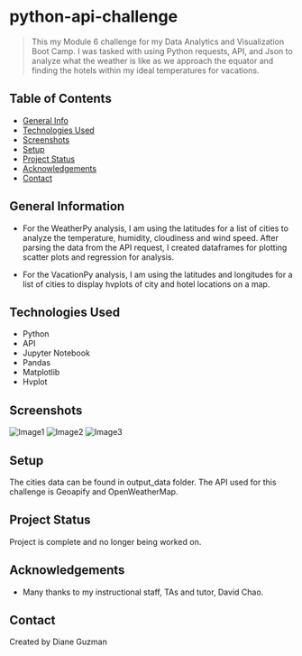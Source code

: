 # python-api-challenge
> This my Module 6 challenge for my Data Analytics and Visualization Boot Camp.  I was tasked with using Python requests,
API, and Json to analyze what the weather is like as we approach the equator and finding the hotels within my ideal 
temperatures for vacations. 


## Table of Contents
* [General Info](#general-information)
* [Technologies Used](#technologies-used)
* [Screenshots](#screenshots)
* [Setup](#setup)
* [Project Status](#project-status)
* [Acknowledgements](#acknowledgements)
* [Contact](#contact)


## General Information
- For the WeatherPy analysis, I am using the latitudes for a list of cities to analyze the temperature, humidity, 
cloudiness and wind speed. After parsing the data from the API request, I created dataframes for plotting scatter plots and regression for analysis.

- For the VacationPy analysis, I am using the latitudes and longitudes for a list of cities to display hvplots of city and hotel locations on a map. 


## Technologies Used
- Python
- API
- Jupyter Notebook
- Pandas
- Matplotlib
- Hvplot


## Screenshots
![Image1](https://user-images.githubusercontent.com/117790100/213530746-4c0f31bd-38bc-49e2-b169-a0c403b9983c.png)
![Image2](https://user-images.githubusercontent.com/117790100/213530883-0c23384d-329c-45f7-8aeb-96f522149e9c.png)
![Image3](https://user-images.githubusercontent.com/117790100/213530932-fa54d9dc-c09f-4fc6-8675-581e319b2b01.png)


## Setup
The cities data can be found in output_data folder. The API used for this challenge is Geoapify and OpenWeatherMap.


## Project Status
Project is complete and no longer being worked on.


## Acknowledgements
- Many thanks to my instructional staff, TAs and tutor, David Chao.


## Contact
Created by Diane Guzman
